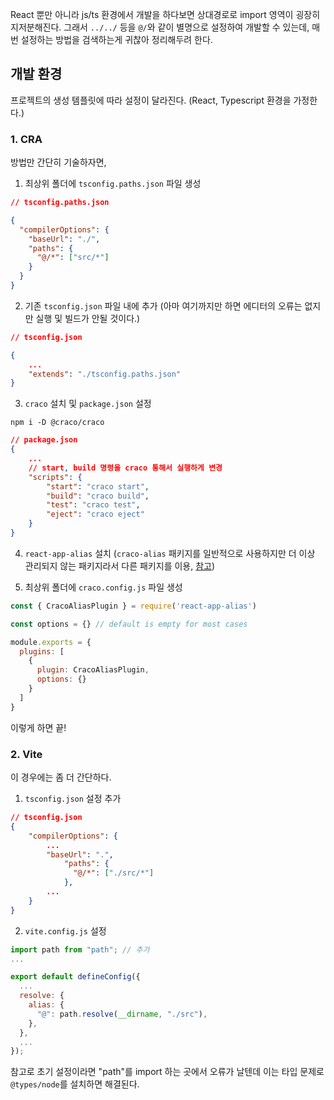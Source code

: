 React 뿐만 아니라 js/ts 환경에서 개발을 하다보면 상대경로로 import 영역이 굉장히 지저분해진다.
그래서 `../../` 등을 `@/`와 같이 별명으로 설정하여 개발할 수 있는데, 매번 설정하는 방법을 검색하는게 귀찮아 정리해두려 한다.

## 개발 환경
프로젝트의 생성 템플릿에 따라 설정이 달라진다. (React, Typescript 환경을 가정한다.)

### 1. CRA
방법만 간단히 기술하자면,
1. 최상위 폴더에 `tsconfig.paths.json` 파일 생성
```json
// tsconfig.paths.json

{
  "compilerOptions": {
    "baseUrl": "./",
    "paths": {
      "@/*": ["src/*"]
    }
  }
}
```

2. 기존 `tsconfig.json` 파일 내에 추가 (아마 여기까지만 하면 에디터의 오류는 없지만 실행 및 빌드가 안될 것이다.)
```json
// tsconfig.json

{
    ...
    "extends": "./tsconfig.paths.json"
}
```

3. `craco` 설치 및 `package.json` 설정
```
npm i -D @craco/craco
```
```json
// package.json
{
    ...
    // start, build 명령을 craco 통해서 실행하게 변경
    "scripts": {
        "start": "craco start",
        "build": "craco build",
        "test": "craco test",
        "eject": "craco eject"
    }
}
```

4. `react-app-alias` 설치
(`craco-alias` 패키지를 일반적으로 사용하지만 더 이상 관리되지 않는 패키지라서 다른 패키지를 이용, [참고](https://github.com/risen228/craco-alias))


4. 최상위 폴더에 `craco.config.js` 파일 생성
```js
const { CracoAliasPlugin } = require('react-app-alias')

const options = {} // default is empty for most cases

module.exports = {
  plugins: [
    {
      plugin: CracoAliasPlugin,
      options: {}
    }
  ]
}
```

이렇게 하면 끝!

### 2. Vite
이 경우에는 좀 더 간단하다.
1. `tsconfig.json` 설정 추가
```json
// tsconfig.json
{
    "compilerOptions": {
        ...
        "baseUrl": ".",
            "paths": {
              "@/*": ["./src/*"]
            },
        ...
    }
}
```

2. `vite.config.js` 설정
```js
import path from "path"; // 추가
...

export default defineConfig({
  ...
  resolve: {
    alias: {
      "@": path.resolve(__dirname, "./src"),
    },
  },
  ...
});

```
참고로 초기 설정이라면 "path"를 import 하는 곳에서 오류가 날텐데 이는 타입 문제로 `@types/node`를 설치하면 해결된다.